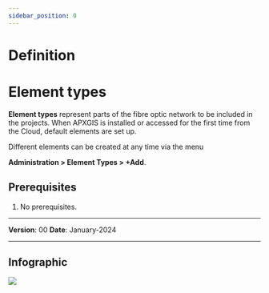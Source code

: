```yaml
---
sidebar_position: 0
---
```


# Definition

# Element types

**Element types** represent parts of the fibre optic network to be included in the projects. When APXGIS is installed or accessed for the first time from the Cloud, default elements are set up.

Different elements can be created at any time via the menu 

**Administration > Element Types > +Add**.

## **Prerequisites**
1.	No prerequisites.

------------

**Version**: 00
**Date**: January-2024

------------

## **Infographic**

![](/img/GEN-DES-01/DefaultElementTypes.png)
